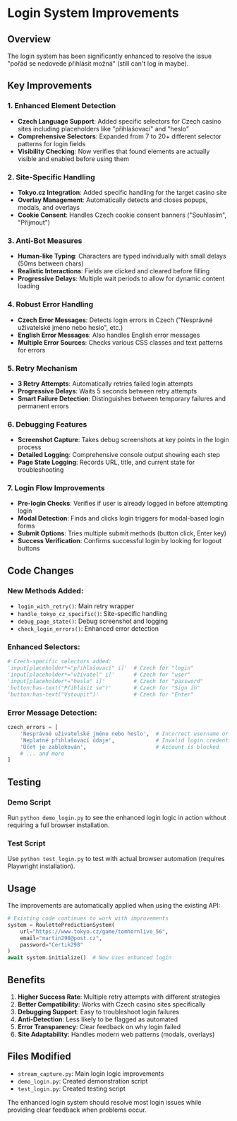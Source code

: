 # Login System Improvements

## Overview
The login system has been significantly enhanced to resolve the issue "pořád se nedovede přihlásit možná" (still can't log in maybe).

## Key Improvements

### 1. Enhanced Element Detection
- **Czech Language Support**: Added specific selectors for Czech casino sites including placeholders like "přihlašovací" and "heslo"
- **Comprehensive Selectors**: Expanded from 7 to 20+ different selector patterns for login fields
- **Visibility Checking**: Now verifies that found elements are actually visible and enabled before using them

### 2. Site-Specific Handling
- **Tokyo.cz Integration**: Added specific handling for the target casino site
- **Overlay Management**: Automatically detects and closes popups, modals, and overlays
- **Cookie Consent**: Handles Czech cookie consent banners ("Souhlasím", "Přijmout")

### 3. Anti-Bot Measures
- **Human-like Typing**: Characters are typed individually with small delays (50ms between chars)
- **Realistic Interactions**: Fields are clicked and cleared before filling
- **Progressive Delays**: Multiple wait periods to allow for dynamic content loading

### 4. Robust Error Handling
- **Czech Error Messages**: Detects login errors in Czech ("Nesprávné uživatelské jméno nebo heslo", etc.)
- **English Error Messages**: Also handles English error messages
- **Multiple Error Sources**: Checks various CSS classes and text patterns for errors

### 5. Retry Mechanism
- **3 Retry Attempts**: Automatically retries failed login attempts
- **Progressive Delays**: Waits 5 seconds between retry attempts
- **Smart Failure Detection**: Distinguishes between temporary failures and permanent errors

### 6. Debugging Features
- **Screenshot Capture**: Takes debug screenshots at key points in the login process
- **Detailed Logging**: Comprehensive console output showing each step
- **Page State Logging**: Records URL, title, and current state for troubleshooting

### 7. Login Flow Improvements
- **Pre-login Checks**: Verifies if user is already logged in before attempting login
- **Modal Detection**: Finds and clicks login triggers for modal-based login forms
- **Submit Options**: Tries multiple submit methods (button click, Enter key)
- **Success Verification**: Confirms successful login by looking for logout buttons

## Code Changes

### New Methods Added:
- `login_with_retry()`: Main retry wrapper
- `handle_tokyo_cz_specific()`: Site-specific handling
- `debug_page_state()`: Debug screenshot and logging
- `check_login_errors()`: Enhanced error detection

### Enhanced Selectors:
```python
# Czech-specific selectors added:
'input[placeholder*="přihlašovací" i]'  # Czech for "login"
'input[placeholder*="uživatel" i]'      # Czech for "user"  
'input[placeholder*="heslo" i]'         # Czech for "password"
'button:has-text("Přihlásit se")'       # Czech for "Sign in"
'button:has-text("Vstoupit")'           # Czech for "Enter"
```

### Error Message Detection:
```python
czech_errors = [
    'Nesprávné uživatelské jméno nebo heslo',  # Incorrect username or password
    'Neplatné přihlašovací údaje',             # Invalid login credentials
    'Účet je zablokován',                      # Account is blocked
    # ... and more
]
```

## Testing

### Demo Script
Run `python demo_login.py` to see the enhanced login logic in action without requiring a full browser installation.

### Test Script  
Use `python test_login.py` to test with actual browser automation (requires Playwright installation).

## Usage

The improvements are automatically applied when using the existing API:

```python
# Existing code continues to work with improvements
system = RoulettePredictionSystem(
    url="https://www.tokyo.cz/game/tomhornlive_56",
    email="martin298@post.cz", 
    password="Certik298"
)
await system.initialize()  # Now uses enhanced login
```

## Benefits

1. **Higher Success Rate**: Multiple retry attempts with different strategies
2. **Better Compatibility**: Works with Czech casino sites specifically
3. **Debugging Support**: Easy to troubleshoot login failures
4. **Anti-Detection**: Less likely to be flagged as automated
5. **Error Transparency**: Clear feedback on why login failed
6. **Site Adaptability**: Handles modern web patterns (modals, overlays)

## Files Modified

- `stream_capture.py`: Main login logic improvements
- `demo_login.py`: Created demonstration script
- `test_login.py`: Created testing script

The enhanced login system should resolve most login issues while providing clear feedback when problems occur.